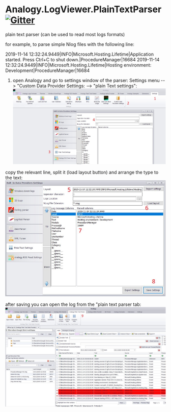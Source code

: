 # Analogy.LogViewer.PlainTextParser   [![Gitter](https://badges.gitter.im/Analogy-LogViewer/community.svg)](https://gitter.im/Analogy-LogViewer/community?utm_source=badge&utm_medium=badge&utm_campaign=pr-badge)
plain text parser (can be used to read most logs formats)

for example, to parse simple Nlog files with the following line:

2019-11-14 12:32:24.9449|INFO|Microsoft.Hosting.Lifetime|Application started. Press Ctrl+C to shut down.|ProcedureManager|16684
2019-11-14 12:32:24.9449|INFO|Microsoft.Hosting.Lifetime|Hosting environment: Development|ProcedureManager|16684

1. open Analogy and   go to settings window of the parser:
Settings menu --> "Custom Data Provider Settings: --> "plain Text settings":
![Settings](Assets/Usage/step1.jpg)

copy the relevant line, split it (load layout button) and arrange the type to the text:
![Settings](Assets/Usage/step2.jpg)

after saving you can open the log from the "plain text parser tab:
![loaded log](Assets/Usage/loadedLog.jpg)

